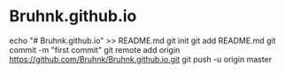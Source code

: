 # Bruhnk.github.io
echo "# Bruhnk.github.io" >> README.md
git init
git add README.md
git commit -m "first commit"
git remote add origin https://github.com/Bruhnk/Bruhnk.github.io.git
git push -u origin master
